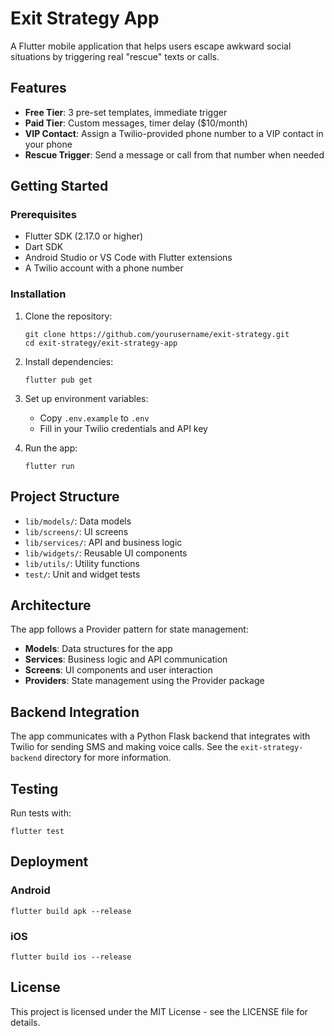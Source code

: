# Exit Strategy App

A Flutter mobile application that helps users escape awkward social situations by triggering real "rescue" texts or calls.

## Features

- **Free Tier**: 3 pre-set templates, immediate trigger
- **Paid Tier**: Custom messages, timer delay ($10/month)
- **VIP Contact**: Assign a Twilio-provided phone number to a VIP contact in your phone
- **Rescue Trigger**: Send a message or call from that number when needed

## Getting Started

### Prerequisites

- Flutter SDK (2.17.0 or higher)
- Dart SDK
- Android Studio or VS Code with Flutter extensions
- A Twilio account with a phone number

### Installation

1. Clone the repository:
   ```
   git clone https://github.com/yourusername/exit-strategy.git
   cd exit-strategy/exit-strategy-app
   ```

2. Install dependencies:
   ```
   flutter pub get
   ```

3. Set up environment variables:
   - Copy `.env.example` to `.env`
   - Fill in your Twilio credentials and API key

4. Run the app:
   ```
   flutter run
   ```

## Project Structure

- `lib/models/`: Data models
- `lib/screens/`: UI screens
- `lib/services/`: API and business logic
- `lib/widgets/`: Reusable UI components
- `lib/utils/`: Utility functions
- `test/`: Unit and widget tests

## Architecture

The app follows a Provider pattern for state management:

- **Models**: Data structures for the app
- **Services**: Business logic and API communication
- **Screens**: UI components and user interaction
- **Providers**: State management using the Provider package

## Backend Integration

The app communicates with a Python Flask backend that integrates with Twilio for sending SMS and making voice calls. See the `exit-strategy-backend` directory for more information.

## Testing

Run tests with:
```
flutter test
```

## Deployment

### Android

```
flutter build apk --release
```

### iOS

```
flutter build ios --release
```

## License

This project is licensed under the MIT License - see the LICENSE file for details.